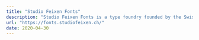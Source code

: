 ```yaml
---
title: "Studio Feixen Fonts"
description: "Studio Feixen Fonts is a type foundry founded by the Swiss design studio Studio Feixen."
url: "https://fonts.studiofeixen.ch/"
date: 2020-04-30
---
```


